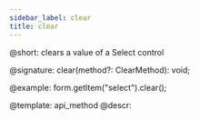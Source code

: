 ```yaml
---
sidebar_label: clear
title: clear
---          
```


@short: clears a value of a Select control

@signature: clear(method?: ClearMethod): void;





@example:
form.getItem("select").clear();


@template: api_method
@descr:



